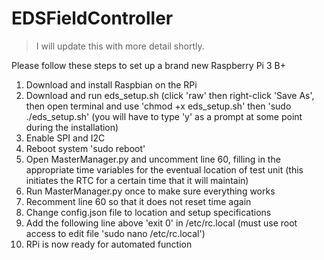 # EDSFieldController

> I will update this with more detail shortly.

Please follow these steps to set up a brand new Raspberry Pi 3 B+

1. Download and install Raspbian on the RPi
2. Download and run eds_setup.sh (click 'raw' then right-click 'Save As', then open terminal and use 'chmod +x eds_setup.sh' then 'sudo ./eds_setup.sh' (you will have to type 'y' as a prompt at some point during the installation)
3. Enable SPI and I2C
4. Reboot system 'sudo reboot'
5. Open MasterManager.py and uncomment line 60, filling in the appropriate time variables for the eventual location of test unit (this initiates the RTC for a certain time that it will maintain)
6. Run MasterManager.py once to make sure everything works
7. Recomment line 60 so that it does not reset time again
8. Change config.json file to location and setup specifications
9. Add the following line above 'exit 0' in /etc/rc.local (must use root access to edit file 'sudo nano /etc/rc.local')
10. RPi is now ready for automated function
